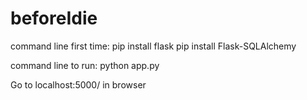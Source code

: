 # beforeIdie
command line first time:
pip install flask
pip install Flask-SQLAlchemy

command line to run:
python app.py

Go to localhost:5000/ in browser
